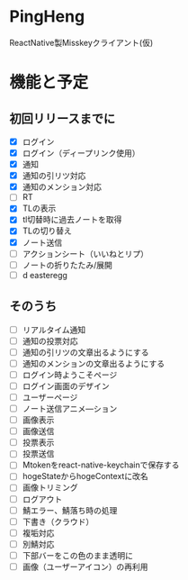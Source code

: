 # PingHeng



ReactNative製Misskeyクライアント(仮)
# 機能と予定

## 初回リリースまでに
- [x] ログイン
- [x] ログイン（ディープリンク使用）
- [x] 通知
- [x] 通知の引リツ対応
- [x] 通知のメンション対応
- [ ] RT
- [x] TLの表示
- [x] tl切替時に過去ノートを取得
- [x] TLの切り替え
- [x] ノート送信
- [ ] アクションシート（いいねとリプ）
- [ ] ノートの折りたたみ/展開 
- [ ] d easteregg

## そのうち
- [ ] リアルタイム通知
- [ ] 通知の投票対応
- [ ] 通知の引リツの文章出るようにする
- [ ] 通知のメンションの文章出るようにする
- [ ] ログイン時ようこそページ
- [ ] ログイン画面のデザイン
- [ ] ユーザーページ
- [ ] ノート送信アニメ―ション
- [ ] 画像表示
- [ ] 画像送信
- [ ] 投票表示
- [ ] 投票送信
- [ ] Mtokenをreact-native-keychainで保存する
- [ ] hogeStateからhogeContextに改名
- [ ] 画像トリミング
- [ ] ログアウト
- [ ] 鯖エラー、鯖落ち時の処理
- [ ] 下書き（クラウド）
- [ ] 複垢対応
- [ ] 別鯖対応
- [ ] 下部バーをこの色のまま透明に
- [ ] 画像（ユーザーアイコン）の再利用